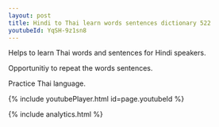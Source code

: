 ```yaml
---
layout: post
title: Hindi to Thai learn words sentences dictionary 522 
youtubeId: YqSH-9z1sn8
---
```

 
 
Helps to learn Thai words and sentences for Hindi speakers.

Opportunitiy to repeat the words sentences. 

Practice Thai language. 
 
{% include youtubePlayer.html id=page.youtubeId %}
 
 
{% include analytics.html %}